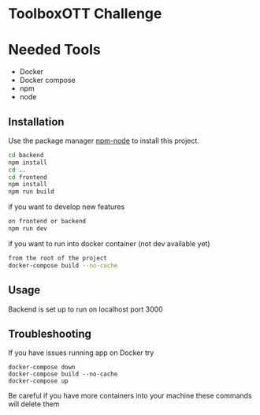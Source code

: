 # ToolboxOTT Challenge

# Needed Tools
- Docker
- Docker compose
- npm
- node
## Installation

Use the package manager [npm-node](https://nodejs.org/en/download) to install this project.

```bash
cd backend
npm install
cd ..
cd frontend
npm install
npm run build
```
if you want to develop new features
```bash
on frontend or backend
npm run dev
```
if you want to run into docker container (not dev available yet)
```bash
from the root of the project
docker-compose build --no-cache
```

## Usage

Backend is set up to run on localhost port 3000

## Troubleshooting
If you have issues running app on Docker try
```
docker-compose down                                                                                                  
docker-compose build --no-cache
docker-compose up
```
Be careful if you have more containers into your machine these commands will delete them
